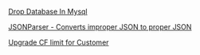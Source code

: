 
[Drop Database In Mysql](https://aathitest.github.io/tools/drop_database.html)

[JSONParser - Converts improper JSON to proper JSON](https://aathitest.github.io/tools/JSONParser.html)

[Upgrade CF limit for Customer](https://forms.zoho.com/zohocorporation/form/CustomFunctionDelugeLimitUpgrade)
